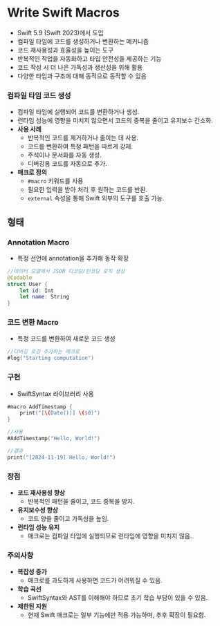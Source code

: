 # Write Swift Macros
- Swift 5.9 (Swift 2023)에서 도입
- 컴파일 타임에 코드를 생성하거나 변환하는 메커니즘
- 코드 재사용성과 효율성을 높이는 도구
- 반복적인 작업을 자동화하고 타입 안전성을 제공하는 기능
- 코드 작성 시 더 나은 가독성과 생산성을 위해 활용
- 다양한 타입과 구조에 대해 동적으로 동작할 수 있음

### **컴파일 타임 코드 생성**
- 컴파일 타임에 실행되어 코드를 변환하거나 생성.
- 런타임 성능에 영향을 미치지 않으면서 코드의 중복을 줄이고 유지보수 간소화.
- **사용 사례**
    - 반복적인 코드를 제거하거나 줄이는 데 사용.
    - 코드를 변환하여 특정 패턴을 따르게 강제.
    - 주석이나 문서화를 자동 생성.
    - 디버깅용 코드를 자동으로 추가.
- **매크로 정의**
    - `#macro` 키워드를 사용
    - 필요한 입력을 받아 처리 후 원하는 코드를 반환.
    - `external` 속성을 통해 Swift 외부의 도구를 호출 가능.

## 형태

### Annotation Macro
- 특정 선언에 annotation을 추가해 동작 확장

```swift
//데이터 모델에서 JSON 디코딩/인코딩 로직 생성
@Codable
struct User {
    let id: Int
    let name: String
}
```

### 코드 변환 Macro
- 특정 코드를 변환하여 새로운 코드 생성

```swift
//디버깅 로깅 추가하는 매크로
#log("Starting computation")
```

### 구현
- SwiftSyntax 라이브러리 사용

```swift
#macro AddTimestamp {
    print("[\(Date())] \($0)")
}

//사용
#AddTimestamp("Hello, World!")

//결과
print("[2024-11-19] Hello, World!")
```

### 장점
- **코드 재사용성 향상**
    - 반복적인 패턴을 줄이고, 코드 중복을 방지.
- **유지보수성 향상**
    - 코드 양을 줄이고 가독성을 높임.
- **런타임 성능 유지**
    - 매크로는 컴파일 타임에 실행되므로 런타임에 영향을 미치지 않음.

### 주의사항
- **복잡성 증가**
    - 매크로를 과도하게 사용하면 코드가 어려워질 수 있음.
- **학습 곡선**
    - SwiftSyntax와 AST를 이해해야 하므로 초기 학습 부담이 있을 수 있음.
- **제한된 지원**
    - 현재 Swift 매크로는 일부 기능에만 적용 가능하며, 추후 확장이 필요함.
